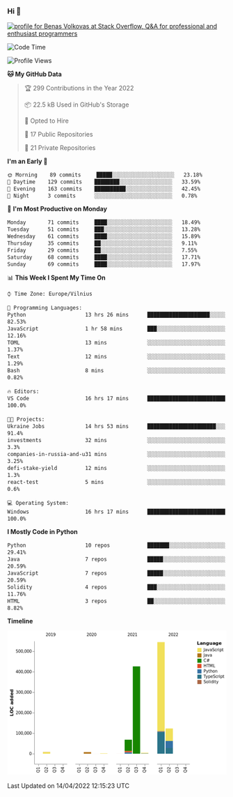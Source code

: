 ### Hi 👋
<a href="https://stackoverflow.com/users/14954249/benas-volkovas"><img src="https://stackoverflow.com/users/flair/14954249.png?theme=dark" width="208" height="58" alt="profile for Benas Volkovas at Stack Overflow, Q&amp;A for professional and enthusiast programmers" title="profile for Benas Volkovas at Stack Overflow, Q&amp;A for professional and enthusiast programmers"></a>

<!--START_SECTION:waka-->
![Code Time](http://img.shields.io/badge/Code%20Time-657%20hrs%2024%20mins-blue)

![Profile Views](http://img.shields.io/badge/Profile%20Views-3-blue)

**🐱 My GitHub Data** 

> 🏆 299 Contributions in the Year 2022
 > 
> 📦 22.5 kB Used in GitHub's Storage 
 > 
> 💼 Opted to Hire
 > 
> 📜 17 Public Repositories 
 > 
> 🔑 21 Private Repositories  
 > 
**I'm an Early 🐤** 

```text
🌞 Morning    89 commits     █████░░░░░░░░░░░░░░░░░░░░   23.18% 
🌆 Daytime    129 commits    ████████░░░░░░░░░░░░░░░░░   33.59% 
🌃 Evening    163 commits    ██████████░░░░░░░░░░░░░░░   42.45% 
🌙 Night      3 commits      ░░░░░░░░░░░░░░░░░░░░░░░░░   0.78%

```
📅 **I'm Most Productive on Monday** 

```text
Monday       71 commits     ████░░░░░░░░░░░░░░░░░░░░░   18.49% 
Tuesday      51 commits     ███░░░░░░░░░░░░░░░░░░░░░░   13.28% 
Wednesday    61 commits     ████░░░░░░░░░░░░░░░░░░░░░   15.89% 
Thursday     35 commits     ██░░░░░░░░░░░░░░░░░░░░░░░   9.11% 
Friday       29 commits     ██░░░░░░░░░░░░░░░░░░░░░░░   7.55% 
Saturday     68 commits     ████░░░░░░░░░░░░░░░░░░░░░   17.71% 
Sunday       69 commits     ████░░░░░░░░░░░░░░░░░░░░░   17.97%

```


📊 **This Week I Spent My Time On** 

```text
⌚︎ Time Zone: Europe/Vilnius

💬 Programming Languages: 
Python                   13 hrs 26 mins      ████████████████████░░░░░   82.53% 
JavaScript               1 hr 58 mins        ███░░░░░░░░░░░░░░░░░░░░░░   12.16% 
TOML                     13 mins             ░░░░░░░░░░░░░░░░░░░░░░░░░   1.37% 
Text                     12 mins             ░░░░░░░░░░░░░░░░░░░░░░░░░   1.29% 
Bash                     8 mins              ░░░░░░░░░░░░░░░░░░░░░░░░░   0.82%

🔥 Editors: 
VS Code                  16 hrs 17 mins      █████████████████████████   100.0%

🐱‍💻 Projects: 
Ukraine Jobs             14 hrs 53 mins      ██████████████████████░░░   91.4% 
investments              32 mins             ░░░░░░░░░░░░░░░░░░░░░░░░░   3.3% 
companies-in-russia-and-u31 mins             ░░░░░░░░░░░░░░░░░░░░░░░░░   3.25% 
defi-stake-yield         12 mins             ░░░░░░░░░░░░░░░░░░░░░░░░░   1.3% 
react-test               5 mins              ░░░░░░░░░░░░░░░░░░░░░░░░░   0.6%

💻 Operating System: 
Windows                  16 hrs 17 mins      █████████████████████████   100.0%

```

**I Mostly Code in Python** 

```text
Python                   10 repos            ███████░░░░░░░░░░░░░░░░░░   29.41% 
Java                     7 repos             █████░░░░░░░░░░░░░░░░░░░░   20.59% 
JavaScript               7 repos             █████░░░░░░░░░░░░░░░░░░░░   20.59% 
Solidity                 4 repos             ███░░░░░░░░░░░░░░░░░░░░░░   11.76% 
HTML                     3 repos             ██░░░░░░░░░░░░░░░░░░░░░░░   8.82%

```


**Timeline**

![Chart not found](https://raw.githubusercontent.com/BenasVolkovas/BenasVolkovas/main/charts/bar_graph.png) 


 Last Updated on 14/04/2022 12:15:23 UTC
<!--END_SECTION:waka-->
